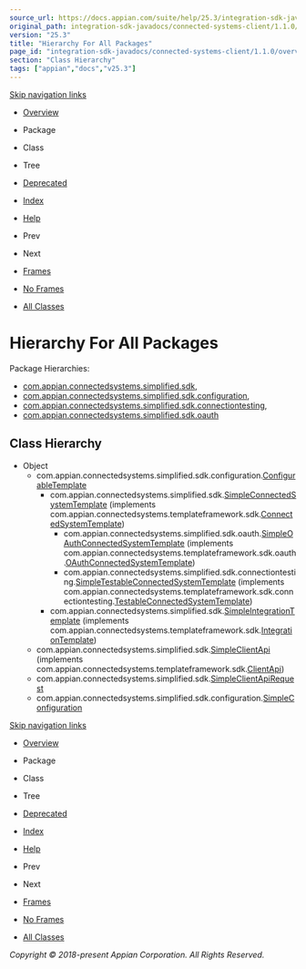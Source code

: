 ```yaml
---
source_url: https://docs.appian.com/suite/help/25.3/integration-sdk-javadocs/connected-systems-client/1.1.0/overview-tree.html
original_path: integration-sdk-javadocs/connected-systems-client/1.1.0/overview-tree.html
version: "25.3"
title: "Hierarchy For All Packages"
page_id: "integration-sdk-javadocs/connected-systems-client/1.1.0/overview-tree"
section: "Class Hierarchy"
tags: ["appian","docs","v25.3"]
---
```



[Skip navigation links](#skip.navbar.top "Skip navigation links")

-   [Overview](overview-summary.html)
-   Package
-   Class
-   Tree
-   [Deprecated](deprecated-list.html)
-   [Index](index-all.html)
-   [Help](help-doc.html)

-   Prev
-   Next

-   [Frames](index.html?overview-tree.html)
-   [No Frames](overview-tree.html)

-   [All Classes](allclasses-noframe.html)

# Hierarchy For All Packages

Package Hierarchies:

-   [com.appian.connectedsystems.simplified.sdk](com/appian/connectedsystems/simplified/sdk/package-tree.html),
-   [com.appian.connectedsystems.simplified.sdk.configuration](com/appian/connectedsystems/simplified/sdk/configuration/package-tree.html),
-   [com.appian.connectedsystems.simplified.sdk.connectiontesting](com/appian/connectedsystems/simplified/sdk/connectiontesting/package-tree.html),
-   [com.appian.connectedsystems.simplified.sdk.oauth](com/appian/connectedsystems/simplified/sdk/oauth/package-tree.html)

## Class Hierarchy

-   Object
    -   com.appian.connectedsystems.simplified.sdk.configuration.[ConfigurableTemplate](com/appian/connectedsystems/simplified/sdk/configuration/ConfigurableTemplate.html "class in com.appian.connectedsystems.simplified.sdk.configuration")
        -   com.appian.connectedsystems.simplified.sdk.[SimpleConnectedSystemTemplate](com/appian/connectedsystems/simplified/sdk/SimpleConnectedSystemTemplate.html "class in com.appian.connectedsystems.simplified.sdk") (implements com.appian.connectedsystems.templateframework.sdk.[ConnectedSystemTemplate](../../connected-systems-core/1.2.0/com/appian/connectedsystems/templateframework/sdk/ConnectedSystemTemplate.html?is-external=true "class or interface in com.appian.connectedsystems.templateframework.sdk"))
            -   com.appian.connectedsystems.simplified.sdk.oauth.[SimpleOAuthConnectedSystemTemplate](com/appian/connectedsystems/simplified/sdk/oauth/SimpleOAuthConnectedSystemTemplate.html "class in com.appian.connectedsystems.simplified.sdk.oauth") (implements com.appian.connectedsystems.templateframework.sdk.oauth.[OAuthConnectedSystemTemplate](../../connected-systems-core/1.2.0/com/appian/connectedsystems/templateframework/sdk/oauth/OAuthConnectedSystemTemplate.html?is-external=true "class or interface in com.appian.connectedsystems.templateframework.sdk.oauth"))
            -   com.appian.connectedsystems.simplified.sdk.connectiontesting.[SimpleTestableConnectedSystemTemplate](com/appian/connectedsystems/simplified/sdk/connectiontesting/SimpleTestableConnectedSystemTemplate.html "class in com.appian.connectedsystems.simplified.sdk.connectiontesting") (implements com.appian.connectedsystems.templateframework.sdk.connectiontesting.[TestableConnectedSystemTemplate](../../connected-systems-core/1.2.0/com/appian/connectedsystems/templateframework/sdk/connectiontesting/TestableConnectedSystemTemplate.html?is-external=true "class or interface in com.appian.connectedsystems.templateframework.sdk.connectiontesting"))
        -   com.appian.connectedsystems.simplified.sdk.[SimpleIntegrationTemplate](com/appian/connectedsystems/simplified/sdk/SimpleIntegrationTemplate.html "class in com.appian.connectedsystems.simplified.sdk") (implements com.appian.connectedsystems.templateframework.sdk.[IntegrationTemplate](../../connected-systems-core/1.2.0/com/appian/connectedsystems/templateframework/sdk/IntegrationTemplate.html?is-external=true "class or interface in com.appian.connectedsystems.templateframework.sdk"))
    -   com.appian.connectedsystems.simplified.sdk.[SimpleClientApi](com/appian/connectedsystems/simplified/sdk/SimpleClientApi.html "class in com.appian.connectedsystems.simplified.sdk") (implements com.appian.connectedsystems.templateframework.sdk.[ClientApi](../../connected-systems-core/1.2.0/com/appian/connectedsystems/templateframework/sdk/ClientApi.html?is-external=true "class or interface in com.appian.connectedsystems.templateframework.sdk"))
    -   com.appian.connectedsystems.simplified.sdk.[SimpleClientApiRequest](com/appian/connectedsystems/simplified/sdk/SimpleClientApiRequest.html "class in com.appian.connectedsystems.simplified.sdk")
    -   com.appian.connectedsystems.simplified.sdk.configuration.[SimpleConfiguration](com/appian/connectedsystems/simplified/sdk/configuration/SimpleConfiguration.html "class in com.appian.connectedsystems.simplified.sdk.configuration")

[Skip navigation links](#skip.navbar.bottom "Skip navigation links")

-   [Overview](overview-summary.html)
-   Package
-   Class
-   Tree
-   [Deprecated](deprecated-list.html)
-   [Index](index-all.html)
-   [Help](help-doc.html)

-   Prev
-   Next

-   [Frames](index.html?overview-tree.html)
-   [No Frames](overview-tree.html)

-   [All Classes](allclasses-noframe.html)

_Copyright © 2018-present Appian Corporation. All Rights Reserved._